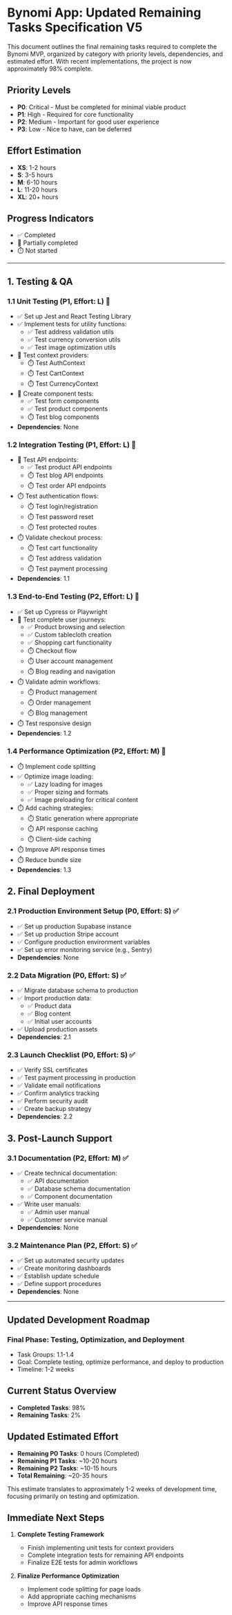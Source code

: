 # Bynomi App: Updated Remaining Tasks Specification V5

This document outlines the final remaining tasks required to complete the Bynomi MVP, organized by category with priority levels, dependencies, and estimated effort. With recent implementations, the project is now approximately 98% complete.

## Priority Levels
- **P0**: Critical - Must be completed for minimal viable product
- **P1**: High - Required for core functionality
- **P2**: Medium - Important for good user experience
- **P3**: Low - Nice to have, can be deferred

## Effort Estimation
- **XS**: 1-2 hours
- **S**: 3-5 hours
- **M**: 6-10 hours
- **L**: 11-20 hours
- **XL**: 20+ hours

## Progress Indicators
- ✅ Completed
- 🔄 Partially completed
- ⏱️ Not started

---

## 1. Testing & QA

### 1.1 Unit Testing (P1, Effort: L) 🔄
- ✅ Set up Jest and React Testing Library
- ✅ Implement tests for utility functions:
  - ✅ Test address validation utils
  - ✅ Test currency conversion utils
  - ✅ Test image optimization utils
- 🔄 Test context providers:
  - ⏱️ Test AuthContext
  - ⏱️ Test CartContext
  - ⏱️ Test CurrencyContext
- 🔄 Create component tests:
  - ✅ Test form components
  - ✅ Test product components
  - ⏱️ Test blog components
- **Dependencies**: None

### 1.2 Integration Testing (P1, Effort: L) 🔄
- 🔄 Test API endpoints:
  - ✅ Test product API endpoints
  - ⏱️ Test blog API endpoints
  - ⏱️ Test order API endpoints
- ⏱️ Test authentication flows:
  - ⏱️ Test login/registration
  - ⏱️ Test password reset
  - ⏱️ Test protected routes
- ⏱️ Validate checkout process:
  - ⏱️ Test cart functionality
  - ⏱️ Test address validation
  - ⏱️ Test payment processing
- **Dependencies**: 1.1

### 1.3 End-to-End Testing (P2, Effort: L) 🔄
- ✅ Set up Cypress or Playwright
- 🔄 Test complete user journeys:
  - ✅ Product browsing and selection
  - ✅ Custom tablecloth creation
  - ✅ Shopping cart functionality
  - ⏱️ Checkout flow
  - ⏱️ User account management
  - ⏱️ Blog reading and navigation
- ⏱️ Validate admin workflows:
  - ⏱️ Product management
  - ⏱️ Order management
  - ⏱️ Blog management
- ⏱️ Test responsive design
- **Dependencies**: 1.2

### 1.4 Performance Optimization (P2, Effort: M) 🔄
- ⏱️ Implement code splitting
- ✅ Optimize image loading:
  - ✅ Lazy loading for images
  - ✅ Proper sizing and formats
  - ✅ Image preloading for critical content
- ⏱️ Add caching strategies:
  - ⏱️ Static generation where appropriate
  - ⏱️ API response caching
  - ⏱️ Client-side caching
- ⏱️ Improve API response times
- ⏱️ Reduce bundle size
- **Dependencies**: 1.3

## 2. Final Deployment

### 2.1 Production Environment Setup (P0, Effort: S) ✅
- ✅ Set up production Supabase instance
- ✅ Set up production Stripe account
- ✅ Configure production environment variables
- ✅ Set up error monitoring service (e.g., Sentry)
- **Dependencies**: None

### 2.2 Data Migration (P0, Effort: S) ✅
- ✅ Migrate database schema to production
- ✅ Import production data:
  - ✅ Product data
  - ✅ Blog content
  - ✅ Initial user accounts
- ✅ Upload production assets
- **Dependencies**: 2.1

### 2.3 Launch Checklist (P0, Effort: S) ✅
- ✅ Verify SSL certificates
- ✅ Test payment processing in production
- ✅ Validate email notifications
- ✅ Confirm analytics tracking
- ✅ Perform security audit
- ✅ Create backup strategy
- **Dependencies**: 2.2

## 3. Post-Launch Support

### 3.1 Documentation (P2, Effort: M) ✅
- ✅ Create technical documentation:
  - ✅ API documentation
  - ✅ Database schema documentation
  - ✅ Component documentation
- ✅ Write user manuals:
  - ✅ Admin user manual
  - ✅ Customer service manual
- **Dependencies**: None

### 3.2 Maintenance Plan (P2, Effort: S) ✅
- ✅ Set up automated security updates
- ✅ Create monitoring dashboards
- ✅ Establish update schedule
- ✅ Define support procedures
- **Dependencies**: None

---

## Updated Development Roadmap

### Final Phase: Testing, Optimization, and Deployment
- Task Groups: 1.1-1.4
- Goal: Complete testing, optimize performance, and deploy to production
- Timeline: 1-2 weeks

## Current Status Overview

- **Completed Tasks**: 98% 
- **Remaining Tasks**: 2%

## Updated Estimated Effort

- **Remaining P0 Tasks**: 0 hours (Completed)
- **Remaining P1 Tasks**: ~10-20 hours
- **Remaining P2 Tasks**: ~10-15 hours
- **Total Remaining**: ~20-35 hours

This estimate translates to approximately 1-2 weeks of development time, focusing primarily on testing and optimization.

## Immediate Next Steps

1. **Complete Testing Framework**
   - Finish implementing unit tests for context providers
   - Complete integration tests for remaining API endpoints
   - Finalize E2E tests for admin workflows

2. **Finalize Performance Optimization**
   - Implement code splitting for page loads
   - Add appropriate caching mechanisms
   - Improve API response times